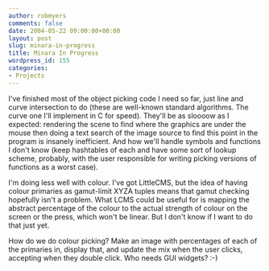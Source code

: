 ```yaml
---
author: robmyers
comments: false
date: 2004-05-22 09:00:00+00:00
layout: post
slug: minara-in-progress
title: Minara In Progress
wordpress_id: 155
categories:
- Projects
---
```


I've finished most of the object picking code I need so far, just line and curve intersection to do (these are well-known standard algorithms. The curve one I'll implement in C for speed). They'll be as sloooow as I expected: rendering the scene to find where the graphics are under the mouse then doing a text search of the image source to find this point in the program is insanely inefficient. And how we'll handle symbols and functions I don't know (keep hashtables of each and have some sort of lookup scheme, probably, with the user responsible for writing picking versions of functions as a worst case).  
  
I'm doing less well with colour. I've got LittleCMS, but the idea of having colour primaries as gamut-limit XYZA tuples means that gamut checking hopefully isn't a problem. What LCMS could be useful for is mapping the abstract percentage of the colour to the actual strength of colour on the screen or the press, which won't be linear. But I don't know if I want to do that just yet.   
  
How do we do colour picking? Make an image with percentages of each of the primaries in, display that, and update the mix when the user clicks, accepting when they double click. Who needs GUI widgets? :-)

  


